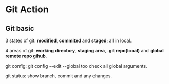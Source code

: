 # Git Action
## Git basic
3 states of git: **modified**, **commited** and **staged**; all in local.

4 areas of git: **working directory**, **staging area**, **.git repo(lcoal)** and **global remote repo gihub**.

git config: git config --edit --global too check all global arguments.

git status: show branch, commit and any changes.

